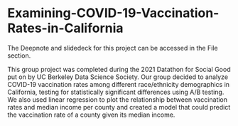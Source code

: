 # Examining-COVID-19-Vaccination-Rates-in-California
The Deepnote and slidedeck for this project can be accessed in the File section.

This group project was completed during the 2021 Datathon for Social Good put on by UC Berkeley Data Science Society. Our group decided to analyze COVID-19 vaccination rates among different race/ethnicity demographics in California, testing for statistically significant differences using A/B testing. We also used linear regression to plot the relationship between vaccination rates and median income per county and created a model that could predict the vaccination rate of a county given its median income.
